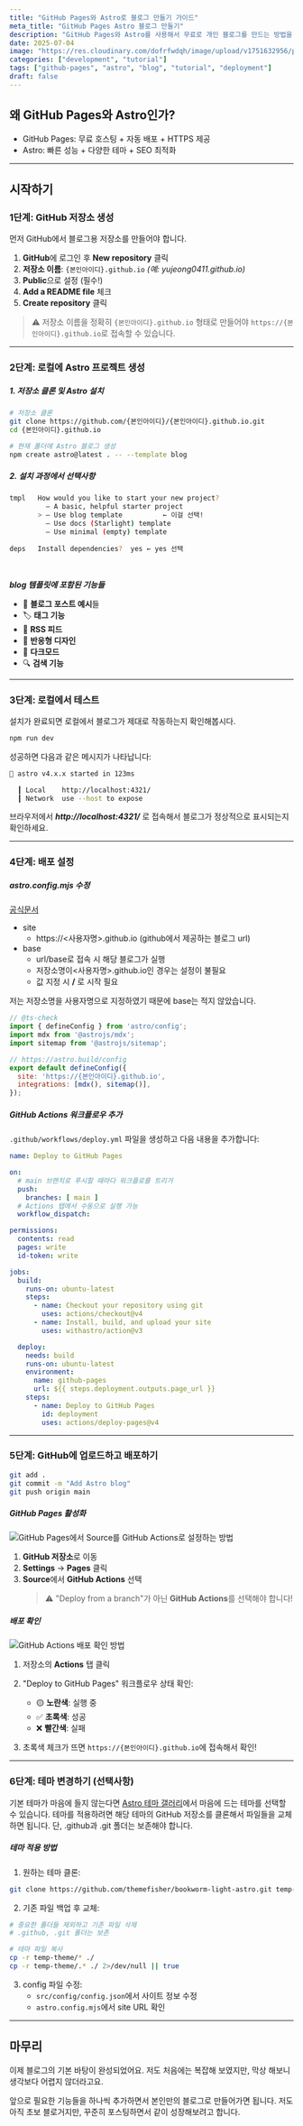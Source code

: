```yaml
---
title: "GitHub Pages와 Astro로 블로그 만들기 가이드"
meta_title: "GitHub Pages Astro 블로그 만들기"
description: "GitHub Pages와 Astro를 사용해서 무료로 개인 블로그를 만드는 방법을 단계별로 설명합니다. 저장소 생성부터 배포, 테마 적용까지 완벽 가이드."
date: 2025-07-04
image: "https://res.cloudinary.com/dofrfwdqh/image/upload/v1751632956/post-1-thumbnail.png"
categories: ["development", "tutorial"]
tags: ["github-pages", "astro", "blog", "tutorial", "deployment"]
draft: false
---
```



## 왜 GitHub Pages와 Astro인가?
- GitHub Pages: 무료 호스팅 + 자동 배포 + HTTPS 제공 
- Astro: 빠른 성능 + 다양한 테마 + SEO 최적화

---
## 시작하기
### 1단계: GitHub 저장소 생성

먼저 GitHub에서 블로그용 저장소를 만들어야 합니다.

1. **GitHub**에 로그인 후 **New repository** 클릭
2. **저장소 이름**: `{본인아이디}.github.io`  *(예: yujeong0411.github.io)*
3. **Public**으로 설정 (필수!)
4. **Add a README file** 체크
5. **Create repository** 클릭

> ⚠️ 저장소 이름을 정확히 `{본인아이디}.github.io` 형태로 만들어야 `https://{본인아이디}.github.io`로 접속할 수 있습니다.

---

### 2단계: 로컬에 Astro 프로젝트 생성

<h5 "mt-8 mb-0">1. 저장소 클론 및 Astro 설치</h5>

```bash
# 저장소 클론
git clone https://github.com/{본인아이디}/{본인아이디}.github.io.git
cd {본인아이디}.github.io

# 현재 폴더에 Astro 블로그 생성
npm create astro@latest . -- --template blog
```

<h5 "mt-15 mb-0">2. 설치 과정에서 선택사항</h5>

```bash
tmpl   How would you like to start your new project?
         — A basic, helpful starter project    
       > — Use blog template          ← 이걸 선택!
         — Use docs (Starlight) template    
         — Use minimal (empty) template  
         
deps   Install dependencies?  yes ← yes 선택
```
<br/>

***blog 템플릿에 포함된 기능들***
- 📝 **블로그 포스트 예시**들
- 🏷️ **태그 기능**
- 📡 **RSS 피드**
- 📱 **반응형 디자인**
- 🌙 **다크모드**
- 🔍 **검색 기능**

---

### 3단계: 로컬에서 테스트

설치가 완료되면 로컬에서 블로그가 제대로 작동하는지 확인해봅시다.

```bash
npm run dev
```

성공하면 다음과 같은 메시지가 나타납니다:

```bash
🚀 astro v4.x.x started in 123ms

  ┃ Local    http://localhost:4321/
  ┃ Network  use --host to expose
```

브라우저에서 ***http://localhost:4321/*** 로 접속해서 블로그가 정상적으로 표시되는지 확인하세요.

---

### 4단계: 배포 설정

<h5 "mt-8 mb-0"> astro.config.mjs 수정 </h5>

[공식문서](https://docs.astro.build/ko/guides/deploy/github/)

- site
    - https://<사용자명>.github.io (github에서 제공하는 블로그 url)
- base
    - url/base로 접속 시 해당 블로그가 실행
    - 저장소명이<사용자명>.github.io인 경우는 설정이 불필요
    - 값 지정 시 **/** 로 시작 필요

저는 저장소명을 사용자명으로 지정하였기 때문에 base는 적지 않았습니다. 

```javascript
// @ts-check
import { defineConfig } from 'astro/config';
import mdx from '@astrojs/mdx';
import sitemap from '@astrojs/sitemap';

// https://astro.build/config
export default defineConfig({
  site: 'https://{본인아이디}.github.io',
  integrations: [mdx(), sitemap()],
});
```

<h5 "mt-15 mb-0"> GitHub Actions 워크플로우 추가 </h5>

`.github/workflows/deploy.yml` 파일을 생성하고 다음 내용을 추가합니다:

```yaml
name: Deploy to GitHub Pages

on:
  # main 브랜치로 푸시할 때마다 워크플로를 트리거
  push:
    branches: [ main ]
  # Actions 탭에서 수동으로 실행 가능
  workflow_dispatch:

permissions:
  contents: read
  pages: write
  id-token: write

jobs:
  build:
    runs-on: ubuntu-latest
    steps:
      - name: Checkout your repository using git
        uses: actions/checkout@v4
      - name: Install, build, and upload your site
        uses: withastro/action@v3

  deploy:
    needs: build
    runs-on: ubuntu-latest
    environment:
      name: github-pages
      url: ${{ steps.deployment.outputs.page_url }}
    steps:
      - name: Deploy to GitHub Pages
        id: deployment
        uses: actions/deploy-pages@v4
```

---

### 5단계: GitHub에 업로드하고 배포하기

```bash
git add .
git commit -m "Add Astro blog"
git push origin main
```

<h5 "mt-15 mb-0"> GitHub Pages 활성화 </h5>

![GitHub Pages에서 Source를 GitHub Actions로 설정하는 방법](https://res.cloudinary.com/dofrfwdqh/image/upload/v1751632508/post-1-02.png)
1. **GitHub 저장소**로 이동
2. **Settings** → **Pages** 클릭
3. **Source**에서 **GitHub Actions** 선택
   > ⚠️ "Deploy from a branch"가 아닌 **GitHub Actions**를 선택해야 합니다!


<h5 "mt-15 mb-0"> 배포 확인 </h5>

![GitHub Actions 배포 확인 방법](https://res.cloudinary.com/dofrfwdqh/image/upload/v1751632508/post-1/01.png)
1. 저장소의 **Actions** 탭 클릭
2. "Deploy to GitHub Pages" 워크플로우 상태 확인:
   - 🟡 **노란색**: 실행 중
   - ✅ **초록색**: 성공
   - ❌ **빨간색**: 실패

3. 초록색 체크가 뜨면 `https://{본인아이디}.github.io`에 접속해서 확인!

---

### 6단계: 테마 변경하기 (선택사항)

기본 테마가 마음에 들지 않는다면 [Astro 테마 갤러리](https://astro.build/themes/)에서 마음에 드는 테마를 선택할 수 있습니다.
테마를 적용하려면 해당 테마의 GitHub 저장소를 클론해서 파일들을 교체하면 됩니다. 단, .github과 .git 폴더는 보존해야 합니다.

<h5 "mt-15 mb-0"> 테마 적용 방법 </h5>

1. 원하는 테마 클론:
```bash
git clone https://github.com/themefisher/bookworm-light-astro.git temp-theme
```

2. 기존 파일 백업 후 교체:
```bash
# 중요한 폴더들 제외하고 기존 파일 삭제
# .github, .git 폴더는 보존

# 테마 파일 복사
cp -r temp-theme/* ./
cp -r temp-theme/.* ./ 2>/dev/null || true
```

3. config 파일 수정:
   - `src/config/config.json`에서 사이트 정보 수정
   - `astro.config.mjs`에서 site URL 확인

---

## 마무리
이제 블로그의 기본 바탕이 완성되었어요. 저도 처음에는 복잡해 보였지만, 막상 해보니 생각보다 어렵지 않더라고요.

앞으로 필요한 기능들을 하나씩 추가하면서 본인만의 블로그로 만들어가면 됩니다. 저도 아직 초보 블로거지만, 꾸준히 포스팅하면서 같이 성장해보려고 합니다.
